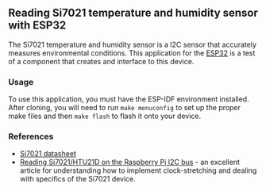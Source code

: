 ## Reading Si7021 temperature and humidity sensor with ESP32

The Si7021 temperature and humidity sensor is a I2C sensor that accurately measures environmental conditions. This application for the [ESP32]() is a test of a component that creates and interface to this device.

### Usage

To use this application, you must have the ESP-IDF environment installed. After cloning, you will need to run `make menuconfig` to set up the proper make files and then `make flash` to flash it onto your device.

### References

- [Si7021 datasheet](http://ojisanseiuchi.com/2018/03/11/Reading-data-from-Si7021-temperature-and-humidity-sensor-using-Raspberry-Pi/Si7021-A20.pdf)
- [Reading Si7021/HTU21D on the Raspberry Pi I2C bus](https://www.iot-programmer.com/index.php/books/22-raspberry-pi-and-the-iot-in-c/chapters-raspberry-pi-and-the-iot-in-c/61-raspberry-pi-and-the-iot-in-c-i2c-bus?showall=&start=3) - an excellent article for understanding how to implement clock-stretching and dealing with specifics of the Si7021 device.